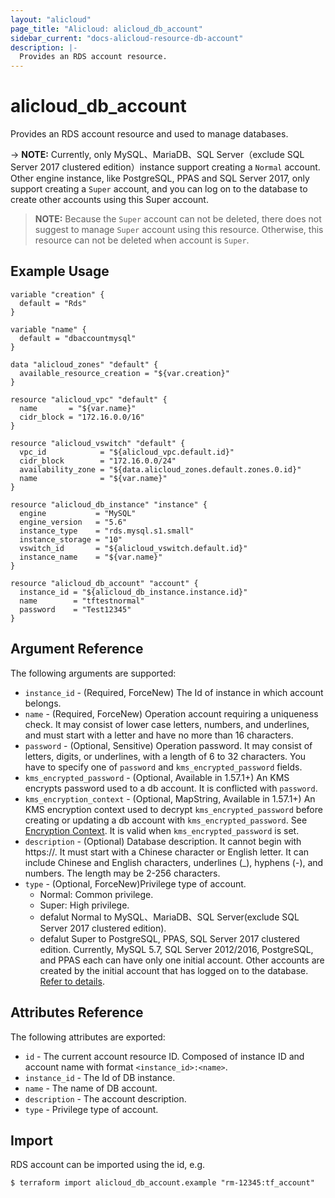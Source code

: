 ```yaml
---
layout: "alicloud"
page_title: "Alicloud: alicloud_db_account"
sidebar_current: "docs-alicloud-resource-db-account"
description: |-
  Provides an RDS account resource.
---
```


# alicloud\_db\_account

Provides an RDS account resource and used to manage databases.

-> **NOTE:** Currently, only MySQL、MariaDB、SQL Server（exclude SQL Server 2017 clustered edition）instance support creating a `Normal` account. Other engine instance, like PostgreSQL, PPAS and SQL Server 2017, only support creating a `Super` account, and you can log on to the database to create other accounts using this Super account.
> **NOTE:** Because the `Super` account can not be deleted, there does not suggest to manage `Super` account using this resource. Otherwise, this resource can not be deleted when account is `Super`.

## Example Usage

```
variable "creation" {
  default = "Rds"
}

variable "name" {
  default = "dbaccountmysql"
}

data "alicloud_zones" "default" {
  available_resource_creation = "${var.creation}"
}

resource "alicloud_vpc" "default" {
  name       = "${var.name}"
  cidr_block = "172.16.0.0/16"
}

resource "alicloud_vswitch" "default" {
  vpc_id            = "${alicloud_vpc.default.id}"
  cidr_block        = "172.16.0.0/24"
  availability_zone = "${data.alicloud_zones.default.zones.0.id}"
  name              = "${var.name}"
}

resource "alicloud_db_instance" "instance" {
  engine           = "MySQL"
  engine_version   = "5.6"
  instance_type    = "rds.mysql.s1.small"
  instance_storage = "10"
  vswitch_id       = "${alicloud_vswitch.default.id}"
  instance_name    = "${var.name}"
}

resource "alicloud_db_account" "account" {
  instance_id = "${alicloud_db_instance.instance.id}"
  name        = "tftestnormal"
  password    = "Test12345"
}
```

## Argument Reference

The following arguments are supported:

* `instance_id` - (Required, ForceNew) The Id of instance in which account belongs.
* `name` - (Required, ForceNew) Operation account requiring a uniqueness check. It may consist of lower case letters, numbers, and underlines, and must start with a letter and have no more than 16 characters.
* `password` - (Optional, Sensitive) Operation password. It may consist of letters, digits, or underlines, with a length of 6 to 32 characters. You have to specify one of `password` and `kms_encrypted_password` fields.
* `kms_encrypted_password` - (Optional, Available in 1.57.1+) An KMS encrypts password used to a db account. It is conflicted with `password`.
* `kms_encryption_context` - (Optional, MapString, Available in 1.57.1+) An KMS encryption context used to decrypt `kms_encrypted_password` before creating or updating a db account with `kms_encrypted_password`. See [Encryption Context](https://www.alibabacloud.com/help/doc-detail/42975.htm). It is valid when `kms_encrypted_password` is set.
* `description` - (Optional) Database description. It cannot begin with https://. It must start with a Chinese character or English letter. It can include Chinese and English characters, underlines (_), hyphens (-), and numbers. The length may be 2-256 characters.
* `type` - (Optional, ForceNew)Privilege type of account.
    - Normal: Common privilege.
    - Super: High privilege.
    - defalut Normal to MySQL、MariaDB、SQL Server(exclude SQL Server 2017 clustered edition).
    - defalut Super to PostgreSQL, PPAS, SQL Server 2017 clustered edition.
    Currently, MySQL 5.7, SQL Server 2012/2016, PostgreSQL, and PPAS each can have only one initial account.
    Other accounts are created by the initial account that has logged on to the database. [Refer to details](https://www.alibabacloud.com/help/doc-detail/26263.htm).

## Attributes Reference

The following attributes are exported:

* `id` - The current account resource ID. Composed of instance ID and account name with format `<instance_id>:<name>`.
* `instance_id` - The Id of DB instance.
* `name` - The name of DB account.
* `description` - The account description.
* `type` - Privilege type of account.

## Import

RDS account can be imported using the id, e.g.

```
$ terraform import alicloud_db_account.example "rm-12345:tf_account"
```